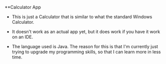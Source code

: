**Calculator App

- This is just a Calculator that is similar to what the standard Windows Calculator.

- It doesn't work as an actual app yet, but it does work if you have it work on an IDE.

- The language used is Java. The reason for this is that I'm currently just trying to upgrade my programming skills, so that I can learn more in less time.
